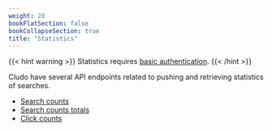 ```yaml
---
weight: 20
bookFlatSection: false
bookCollapseSection: true
title: "Statistics"
---
```


{{< hint warning >}}
 Statistics requires [basic authentication](../authentication#basic).
{{< /hint >}}

Cludo have several API endpoints related to pushing and retrieving statistics of searches.

- [Search counts](search-count)
- [Search counts totals](search-count-totals)
- [Click counts](click-counts)